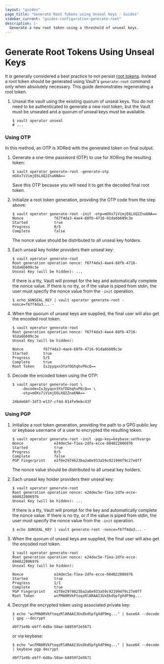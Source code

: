 ```yaml
---
layout: "guides"
page_title: "Generate Root Tokens using Unseal Keys - Guides"
sidebar_current: "guides-configuration-generate-root"
description: |-
  Generate a new root token using a threshold of unseal keys.
---
```


# Generate Root Tokens Using Unseal Keys

It is generally considered a best practice to not persist
[root tokens][root-tokens]. Instead a root token should be generated using
Vault's `generate-root` command only when absolutely necessary. This guide
demonstrates regenerating a root token.

1. Unseal the vault using the existing quorum of unseal keys. You do not need to
  be authenticated to generate a new root token, but the Vault must be unsealed
  and a quorum of unseal keys must be available.

    ```shell
    $ vault operator unseal
    # ...
    ```

### Using OTP

In this method, an OTP is XORed with the generated token on final output.

1. Generate a one-time password (OTP) to use for XORing the resulting token:

    ```text
    $ vault operator generate-root -generate-otp
    mOXx7iVimjE6LXQ2Zna6NA==
    ```

    Save this OTP because you will need it to get the decoded final root token.

1. Initialize a root token generation, providing the OTP code from the step
   above:

    ```text
    $ vault operator generate-root -init -otp=mOXx7iVimjE6LXQ2Zna6NA==
    Nonce              f67f4da3-4ae4-68fb-4716-91da6b609c3e
    Started            true
    Progress           0/5
    Complete           false
    ```

    The nonce value should be distributed to all unseal key holders.

1. Each unseal key holder providers their unseal key:

    ```text
    $ vault operator generate-root
    Root generation operation nonce: f67f4da3-4ae4-68fb-4716-91da6b609c3e
    Unseal Key (will be hidden): ...
    ```

    If there is a tty, Vault will prompt for the key and automatically
    complete the nonce value. If there is no tty, or if the value is piped
    from stdin, the user must specify the nonce value from the `-init`
    operation.

    ```text
    $ echo $UNSEAL_KEY | vault operator generate-root -nonce=f67f4da3... -
    ```

1. When the quorum of unseal keys are supplied, the final user will also get
   the encoded root token.

    ```text
    $ vault operator generate-root
    Root generation operation nonce: f67f4da3-4ae4-68fb-4716-91da6b609c3e
    Unseal Key (will be hidden):

    Nonce         f67f4da3-4ae4-68fb-4716-91da6b609c3e
    Started       true
    Progress      5/5
    Complete      true
    Root Token    IxJpyqxn3YafOGhqhvP6cQ==
    ```

1. Decode the encoded token using the OTP:

    ```text
    $ vault operator generate-root \
        -decode=IxJpyqxn3YafOGhqhvP6cQ== \
        -otp=mOXx7iVimjE6LXQ2Zna6NA==

    24bde68f-3df3-e137-cf4d-014fe9ebc43f
    ```

### Using PGP

1. Initialize a root token generation, providing the path to a GPG public key
   or keybase username of a user to encrypted the resulting token.

    ```text
    $ vault operator generate-root -init -pgp-key=keybase:sethvargo
    Nonce              e24dec5e-f1ea-2dfe-ecce-604022006976
    Started            true
    Progress           0/5
    Complete           false
    PGP Fingerprint    e2f8e2974623ba2a0e933a59c921994f9c27e0ff
    ```

    The nonce value should be distributed to all unseal key holders.

1. Each unseal key holder providers their unseal key:

    ```text
    $ vault operator generate-root
    Root generation operation nonce: e24dec5e-f1ea-2dfe-ecce-604022006976
    Unseal Key (will be hidden): ...
    ```

    If there is a tty, Vault will prompt for the key and automatically
    complete the nonce value. If there is no tty, or if the value is piped
    from stdin, the user must specify the nonce value from the `-init`
    operation.

    ```text
    $ echo $UNSEAL_KEY | vault generate-root -nonce=f67f4da3... -
    ```

1. When the quorum of unseal keys are supplied, the final user will also get
   the encoded root token.

    ```text
    $ vault operator generate-root
    Root generation operation nonce: e24dec5e-f1ea-2dfe-ecce-604022006976
    Unseal Key (will be hidden):

    Nonce              e24dec5e-f1ea-2dfe-ecce-604022006976
    Started            true
    Progress           1/1
    Complete           true
    PGP Fingerprint    e2f8e2974623ba2a0e933a59c921994f9c27e0ff
    Root Token         wcFMA0RVkFtoqzRlARAAI3Ux8kdSpfgXdF9mg...
    ```

1. Decrypt the encrypted token using associated private key:

    ```text
    $ echo "wcFMA0RVkFtoqzRlARAAI3Ux8kdSpfgXdF9mg..." | base64 --decode | gpg --decrypt

    d0f71e9b-ebff-6d8a-50ae-b8859f2e5671
    ```

    or via keybase:

    ```text
    $ echo "wcFMA0RVkFtoqzRlARAAI3Ux8kdSpfgXdF9mg..." | base64 --decode | keybase pgp decrypt

    d0f71e9b-ebff-6d8a-50ae-b8859f2e5671
    ```

[root-tokens]: /docs/concepts/tokens.html#root-tokens
